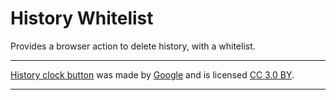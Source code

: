 # History Whitelist

Provides a browser action to delete history, with a whitelist.

---

[History clock button](http://www.flaticon.com/free-icon/history-clock-button_61122) was made by [Google](http://www.flaticon.com/authors/google) and is licensed [CC 3.0 BY](http://creativecommons.org/licenses/by/3.0/).

---
